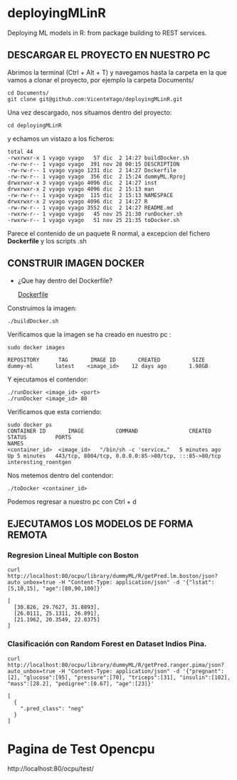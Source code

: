 # deployingMLinR
Deploying ML models in R: from package building to REST services.

## DESCARGAR EL PROYECTO EN NUESTRO PC

Abrimos la terminal (Ctrl + Alt + T) y navegamos hasta la carpeta en la que vamos a clonar el proyecto, por ejemplo la carpeta Documents/

```{bash}
cd Documents/
git clone git@github.com:VicenteYago/deployingMLinR.git
```
Una vez descargado, nos situamos dentro del proyecto: 

```{bash}
cd deployingMLinR
```

y echamos un vistazo a los ficheros: 

```{bash}
total 44
-rwxrwxr-x 1 vyago vyago   57 dic  2 14:27 buildDocker.sh
-rw-rw-r-- 1 vyago vyago  391 nov 28 00:15 DESCRIPTION
-rw-rw-r-- 1 vyago vyago 1231 dic  2 14:27 Dockerfile
-rw-rw-r-- 1 vyago vyago  356 dic  2 15:24 dummyML.Rproj
drwxrwxr-x 3 vyago vyago 4096 dic  2 14:27 inst
drwxrwxr-x 2 vyago vyago 4096 dic  2 15:13 man
-rw-rw-r-- 1 vyago vyago  115 dic  2 15:13 NAMESPACE
drwxrwxr-x 2 vyago vyago 4096 dic  2 14:27 R
-rw-rw-r-- 1 vyago vyago 3552 dic  2 14:27 README.md
-rwxrw-r-- 1 vyago vyago   45 nov 25 21:30 runDocker.sh
-rwxrw-r-- 1 vyago vyago   51 nov 25 21:35 toDocker.sh
```

Parece el contenido de un paquete R normal, a excepcion del fichero **Dockerfile** y los scripts .sh


## CONSTRUIR IMAGEN DOCKER

* ¿Que hay dentro del Dockerfile?

  [Dockerfile](Dockerfile)



Construimos la imagen: 
```{bash}
./buildDocker.sh 
```

Verificamos que  la imagen se ha creado en nuestro pc : 
```{bash}
sudo docker images 

REPOSITORY      TAG       IMAGE ID       CREATED          SIZE
dummy-ml       latest    <image_id>    12 days ago       1.98GB
```

Y ejecutamos el contendor: 

```{bash}
./runDocker <image_id> <port>
./runDocker <image_id> 80
```

Verificamos que esta corriendo: 
```{bash}
sudo docker ps 
CONTAINER ID       IMAGE          COMMAND                CREATED         STATUS         PORTS                                                  NAMES
<container_id>  <image_id>   "/bin/sh -c 'service…"   5 minutes ago   Up 5 minutes   443/tcp, 8004/tcp, 0.0.0.0:85->80/tcp, :::85->80/tcp   interesting_roentgen
```

Nos metemos dentro del contendor: 
```{bash}
./toDocker <container_id>
```
Podemos regresar a nuestro pc con Ctrl + d


## EJECUTAMOS LOS MODELOS DE FORMA REMOTA


### Regresion Lineal Multiple con Boston

```{bash}
curl http://localhost:80/ocpu/library/dummyML/R/getPred.lm.boston/json?auto_unbox=true -H "Content-Type: application/json" -d '{"lstat":[5,10,15], "age":[80,90,100]}'
```


```{json}
[
  [30.826, 29.7627, 31.8893],
  [26.0111, 25.1311, 26.891],
  [21.1962, 20.3549, 22.0375]
]
```

### Clasificación con Random Forest en Dataset Indios Pina.

```{bash}
curl http://localhost:80/ocpu/library/dummyML/R/getPred.ranger.pima/json?auto_unbox=true -H "Content-Type: application/json" -d '{"pregnant":[2], "glucose":[95], "pressure":[70], "triceps":[31], "insulin":[102], "mass":[28.2], "pedigree":[0.67], "age":[23]}'
```


```{json}
[
  {
    ".pred_class": "neg"
  }
]
```


# Pagina de Test Opencpu

http://localhost:80/ocpu/test/




